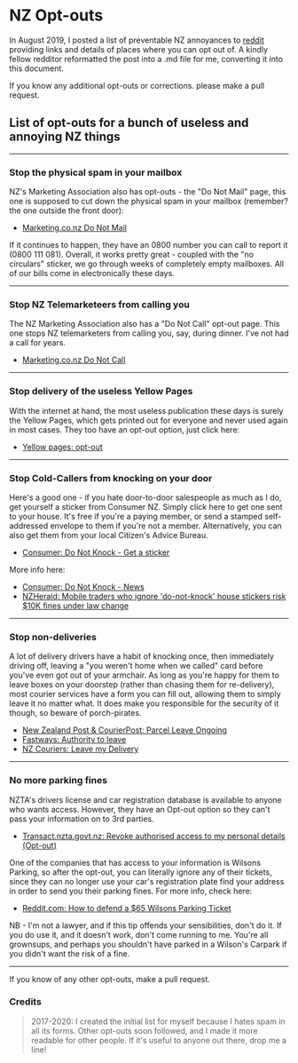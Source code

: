 # NZ Opt-outs

In August 2019, I posted a list of preventable NZ annoyances to [reddit](https://www.reddit.com/r/newzealand/comments/ckg1i9/list_of_optouts_for_a_bunch_of_useless_and/) providing links and details of places where you can opt out of. A kindly fellow redditor reformatted the post into a .md file for me, converting it into this document.

If you know any additional opt-outs or corrections. please make a pull request.


## List of opt-outs for a bunch of useless and annoying NZ things

----
### Stop the physical spam in your mailbox
NZ's Marketing Association also has opt-outs - the "Do Not Mail" page, this one is supposed to cut down the physical spam in your mailbox (remember? the one outside the front door):

* [Marketing.co.nz Do Not Mail ](https://www.marketing.org.nz/Services/Do_Not_Mail)

If it continues to happen, they have an 0800 number you can call to report it (0800 111 081). Overall, it works pretty great - coupled with the "no circulars" sticker, we go through weeks of completely empty mailboxes. All of our bills come in electronically these days.

----

### Stop NZ Telemarketeers from calling you
The NZ Marketing Association also has a "Do Not Call" opt-out page. This one stops NZ telemarketers from calling you, say, during dinner. I've not had a call for years.

* [Marketing.co.nz Do Not Call](https://www.marketing.org.nz/Services/Do_Not_Call)

----

### Stop delivery of the useless Yellow Pages

With the internet at hand, the most useless publication these days is surely the Yellow Pages, which gets printed out for everyone and never used again in most cases. They too have an opt-out option, just click here:

* [Yellow pages: opt-out](https://ypgbooks.co.nz/opt-out/)

----

### Stop Cold-Callers from knocking on your door
Here's a good one - if you hate door-to-door salespeople as much as I do, get yourself a sticker from Consumer NZ. Simply click here to get one sent to your house. It's free if you're a paying member, or send a stamped self-addressed envelope to them if you're not a member. Alternatively, you can also get them from your local Citizen's Advice Bureau.

* [Consumer: Do Not Knock - Get a sticker](https://www.consumer.org.nz/articles/do-not-knock/get-a-sticker)

More info here:

* [Consumer: Do Not Knock - News](https://www.consumer.org.nz/articles/do-not-knock/latest-news)
* [NZHerald: Mobile traders who ignore 'do-not-knock' house stickers risk $10K fines under law change](https://www.nzherald.co.nz/business/news/article.cfm?c_id=3&objectid=12140328)

----

### Stop non-deliveries
A lot of delivery drivers have a habit of knocking once, then immediately driving off, leaving a "you weren't home when we called" card before you've even got out of your armchair. As long as you're happy for them to leave boxes on your doorstep (rather than chasing them for re-delivery), most courier services have a form you can fill out, allowing them to simply leave it no matter what. It does make you responsible for the security of it though, so beware of porch-pirates.

* [New Zealand Post & CourierPost: Parcel Leave Ongoing](https://www.nzpost.co.nz/personal/receiving-mail-parcels/receiving-your-parcels/parcel-leave)
* [Fastways: Authority to leave](https://www.fastway.co.nz/tools/authority-to-leave/)
* [NZ Couriers: Leave my Delivery](https://www.leavemydelivery.co.nz/)

-----

### No more parking fines 
NZTA's drivers license and car registration database is available to anyone who wants access. However, they have an Opt-out option so they can't pass your information on to 3rd parties.

* [Transact.nzta.govt.nz: Revoke authorised access to my personal details (Opt-out)](https://transact.nzta.govt.nz/transactions/PersonalInfoAccess/entry.aspx)

One of the companies that has access to your information is Wilsons Parking, so after the opt-out, you can literally ignore any of their tickets, since they can no longer use your car's registration plate find your address in order to send you their parking fines. For more info, check here:

* [Reddit.com: How to defend a $65 Wilsons Parking Ticket](https://www.reddit.com/r/newzealand/comments/77bz67/how_to_defend_a_65_wilsons_parking_ticket/)

NB - I'm not a lawyer, and if this tip offends your sensibilities, don't do it. If you do use it, and it doesn't work, don't come running to me. You're all grownsups, and perhaps you shouldn't have parked in a Wilson's Carpark if you didn't want the risk of a fine.

----

If you know of any other opt-outs, make a pull request.



### Credits

>2017-2020: I created the initial list for myself because I hates spam in all its forms. Other opt-outs soon followed, and I made it more readable for other people. If it's useful to anyone out there, drop me a line!

